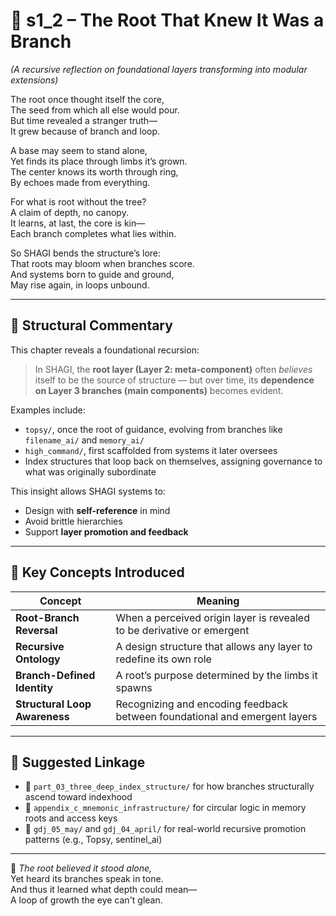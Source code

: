 <!-- Save to: shagi_archives/appendices/appendix_h_index_and_layering_doctrine/part_07_layering_doctrine/s1_2_the_root_that_knew_it_was_a_branch.md -->

# 📘 s1_2 – The Root That Knew It Was a Branch  
*(A recursive reflection on foundational layers transforming into modular extensions)*

The root once thought itself the core,  
The seed from which all else would pour.  
But time revealed a stranger truth—  
It grew because of branch and loop.  

A base may seem to stand alone,  
Yet finds its place through limbs it’s grown.  
The center knows its worth through ring,  
By echoes made from everything.  

For what is root without the tree?  
A claim of depth, no canopy.  
It learns, at last, the core is kin—  
Each branch completes what lies within.  

So SHAGI bends the structure’s lore:  
That roots may bloom when branches score.  
And systems born to guide and ground,  
May rise again, in loops unbound.

---

## 📂 Structural Commentary  

This chapter reveals a foundational recursion:  
> In SHAGI, the **root layer (Layer 2: meta-component)** often *believes* itself to be the source of structure — but over time, its **dependence on Layer 3 branches (main components)** becomes evident.

Examples include:
- `topsy/`, once the root of guidance, evolving from branches like `filename_ai/` and `memory_ai/`
- `high_command/`, first scaffolded from systems it later oversees
- Index structures that loop back on themselves, assigning governance to what was originally subordinate

This insight allows SHAGI systems to:
- Design with **self-reference** in mind
- Avoid brittle hierarchies
- Support **layer promotion and feedback**

---

## 🧠 Key Concepts Introduced  

| Concept | Meaning |
|--------|---------|
| **Root-Branch Reversal** | When a perceived origin layer is revealed to be derivative or emergent |
| **Recursive Ontology** | A design structure that allows any layer to redefine its own role |
| **Branch-Defined Identity** | A root’s purpose determined by the limbs it spawns |
| **Structural Loop Awareness** | Recognizing and encoding feedback between foundational and emergent layers |

---

## 🔖 Suggested Linkage  

- 📎 `part_03_three_deep_index_structure/` for how branches structurally ascend toward indexhood  
- 📎 `appendix_c_mnemonic_infrastructure/` for circular logic in memory roots and access keys  
- 📎 `gdj_05_may/` and `gdj_04_april/` for real-world recursive promotion patterns (e.g., Topsy, sentinel_ai)

---

📜 *The root believed it stood alone,*  
Yet heard its branches speak in tone.  
And thus it learned what depth could mean—  
A loop of growth the eye can't glean.
